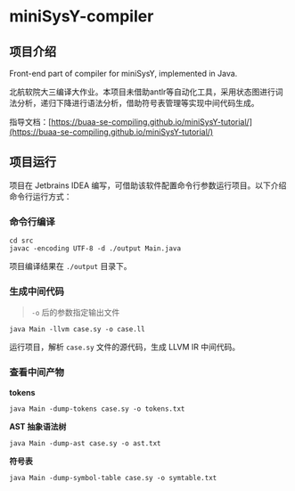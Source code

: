 # miniSysY-compiler

## 项目介绍

Front-end part of compiler for miniSysY, implemented in Java.

北航软院大三编译大作业。本项目未借助antlr等自动化工具，采用状态图进行词法分析，递归下降进行语法分析，借助符号表管理等实现中间代码生成。

指导文档：[https://buaa-se-compiling.github.io/miniSysY-tutorial/](https://buaa-se-compiling.github.io/miniSysY-tutorial/)

## 项目运行

项目在 Jetbrains IDEA 编写，可借助该软件配置命令行参数运行项目。以下介绍命令行运行方式：

### 命令行编译

```shell
cd src
javac -encoding UTF-8 -d ./output Main.java
```

项目编译结果在 `./output` 目录下。

### 生成中间代码

> `-o` 后的参数指定输出文件

```shell
java Main -llvm case.sy -o case.ll
```

运行项目，解析 `case.sy` 文件的源代码，生成 LLVM IR 中间代码。

### 查看中间产物

**tokens**

```shell
java Main -dump-tokens case.sy -o tokens.txt
```

**AST 抽象语法树**

```shell
java Main -dump-ast case.sy -o ast.txt
```

**符号表**

```shell
java Main -dump-symbol-table case.sy -o symtable.txt
```
